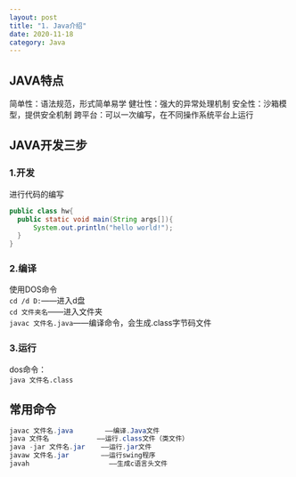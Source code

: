 ```yaml
---
layout: post
title: "1. Java介绍"
date: 2020-11-18
category: Java
---
```

## JAVA特点
简单性：语法规范，形式简单易学
健壮性：强大的异常处理机制
安全性：沙箱模型，提供安全机制
跨平台：可以一次编写，在不同操作系统平台上运行
## JAVA开发三步
### 1.开发
进行代码的编写
```java
public class hw{
  public static void main(String args[]){
      System.out.println("hello world!");
  }
}
```

### 2.编译
使用DOS命令  
`cd /d D:`——进入d盘  
`cd 文件夹名`——进入文件夹  
`javac 文件名.java`——编译命令，会生成.class字节码文件

### 3.运行
dos命令：  
`java 文件名.class`

## 常用命令
```java
javac 文件名.java        ——编译.Java文件
java 文件名            ——运行.class文件（类文件）
java -jar 文件名.jar    ——运行.jar文件
javaw 文件名.jar        ——运行swing程序
javah                    ——生成c语言头文件
```
